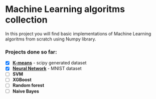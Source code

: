 # Machine Learning algoritms collection
In this project you will find basic implementations of Machine Learning algoritms from scratch using Numpy library.
### Projects done so far: 
- [x] [__K-means__](https://github.com/maciejbalawejder/MLalgorithms-collection/tree/main/K-means) - scipy generated dataset 
- [x] [__Neural Network__](https://github.com/maciejbalawejder/MLalgorithms-collection/tree/main/Neural%20Network) - MNIST dataset
- [ ] __SVM__
- [ ] __XGBoost__
- [ ] __Random forest__
- [ ] __Naive Bayes__
